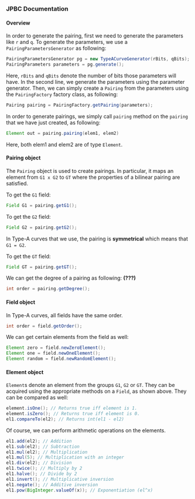 ### JPBC Documentation
#### Overview
In order to generate the pairing, first we need to generate the parameters like `r` and `q`.
To generate the parameters, we use a `PairingParametersGenerator` as following:
```java
PairingParametersGenerator pg = new TypeACurveGenerator(rBits, qBits);
PairingParameters parameters = pg.generate();
```
Here, `rBits` and `qBits` denote the number of bits those parameters will have.
In the second line, we generate the parameters using the parameter generator.
Then, we can simply create a `Pairing` from the parameters using the `PairingFactory` factory class, as following:
```java
Pairing pairing = PairingFactory.getPairing(parameters);
```
In order to generate pairings, we simply call `pairing` method on the `pairing` that
we have just created, as following:
```java
Element out = pairing.pairing(elem1, elem2)
```
Here, both elem1 and elem2 are of type `Element`.

#### Pairing object
The `Pairing` object is used to create pairings. In particular, it maps an element
from `G1 x G2` to `GT` where the properties of a bilinear pairing are satisfied.

To get the `G1` field:
```java
Field G1 = pairing.getG1();
```
To get the `G2` field:
```java
Field G2 = pairing.getG2();
```
In Type-A curves that we use, the pairing is **symmetrical** which means that `G1 = G2`.

To get the `GT` field:
```java
Field GT = pairing.getGT();
```
We can get the degree of a pairing as following: **(???)**
```java
int order = pairing.getDegree();
```
#### Field object
In Type-A curves, all fields have the same order.
```java
int order = field.getOrder();
```
We can get certain elements from the field as well:
```java
Element zero = field.newZeroElement();
Element one = field.newOneElement();
Element random = field.newRandomElement();
```
#### Element object
`Element`s denote an element from the groups `G1`, `G2` or `GT`. They can be acquired
using the appropriate methods on a `Field`, as shown above. They can be compared as well:
```java
element.isOne(); // Returns true iff element is 1.
element.isZero(); // Returns true iff element is 0.
el1.compareTo(el2); // Returns int(el1 - el2)
```
Of course, we can perform arithmetic operations on the elements.
```java
el1.add(el2); // Addition
el1.sub(el2); // Subtraction
el1.mul(el2); // Multiplication
el1.mul(5); // Multiplication with an integer
el1.div(el2); // Division
el1.twice(); // Multiply by 2
el1.halve(); // Divide by 2
el1.invert(); // Multiplicative inversion
el1.negate(); // Additive inversion
el1.pow(BigInteger.valueOf(x)); // Exponentiation (el^x)
```